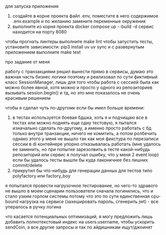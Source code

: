 для запуска приложения
1. создайте в корне проекта файл .env, поместите в него содержимое .env.example и по желанию замените переменные окружения
2. выполните из корня проекта docker compose up --build -d
сервис находится на порту 8080

чтобы прогнать линтеры выполните make lint
чтобы запустить тесты, установите зависимости:
pip3 install uv
uv sync
и с развернутым приложением выполните make test

про задание от меня

работу с транзакциями решил вынести прямо в сервисы, думаю это важная часть бизнес логики
поэтому и реализовал по сути фиктивный класс SessionManager, лишь для того чтобы работа с сессией была как можно более явной,
хотя можно и просто у одного из репозиториев вызывать session.begin() и тд, но это мне показалось не очень красивым решением

чтобы я сделал чуть по-другомк если бы имел больше времени:
  1. в тестах используется боевая бдшка, хоть я и подчищаю все в тестах или можно поднять еще одну тестовую,
  я пытался изначально сделать по-другому, а именно просто работать с бд только внутри транзакции, ничего не комитить, а потом ролбечить
  однако этого у меня не вышло так как моя фикстура по перезаписи сессии в di контейнере упорно отказывалась работать
  (мне удалось ее заменить, но при попытке зарезолвить в тесте какой-нибудь репозиторий или сервис я получал ошибку, что у меня 2 event loop)
  если бы удалось тесты вышли бы куда лаконичнее без лишних commit/delete
  2. прикрутил бы что-нибудь для генерации данных для тестов типо polyfactory или factory_boy

я попытался провести нагрузочное тестирование, но чего-то здравого не вышло
в моем сценарии пользователи сначала логинились, что и стало узким горлом системы
потому что это по сути единственная cpu-bound нагрузка на сервисе (захешировать пароль, сгенерить jwt) - все упералось в ручку логина

что касается потенциальных оптимизаций, я могу предложить лишь добавить полнотекстовый индекс на users.username, чтобы ускорить sendCoin,
а все другие запросы и так по айдишникам ищут/джоинят

